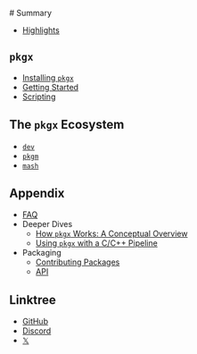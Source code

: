 ‌# Summary​

* [Highlights](README.md)

## `pkgx`

* [Installing `pkgx`](installing-pkgx.md)
* [Getting Started](pkgx.md)
* [Scripting](scripting.md)

## The `pkgx` Ecosystem

* [`dev`](https://github.com/pkgxdev/dev)
* [`pkgm`](https://github.com/pkgxdev/pkgm)
* [`mash`](https://github.com/pkgxdev/mash)
​
## Appendix

* [FAQ](faq.md)
* Deeper Dives
  * [How `pkgx` Works: A Conceptual Overview](deeper-dives/conceptual-overview.md)
  * [Using `pkgx` with a C/C++ Pipeline](deeper-dives/c++.md)
* Packaging
  * [Contributing Packages](pkging/pantry.md)
  * [API](pkging/pantry-api.md)

## Linktree

* [GitHub](https://github.com/pkgxdev/)
* [Discord](https://discord.gg/rNwNUY83XS)
* [𝕏](https://x.com/pkgxdev)

